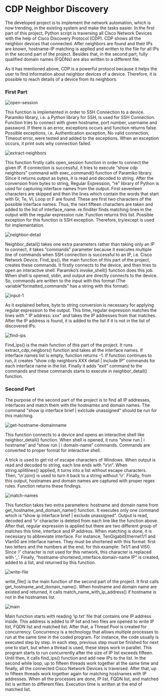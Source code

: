 # CDP Neighbor Discovery

The developed project is to implement the network automation, which is now trending, in the existing system and make the tasks easier. In the first part of this project, Python script is traversing all Cisco Network Devices with the help of Cisco Discovery Protocol (CDP). CDP shows all the neighbor devices that connected. After neighbors are found and their IPs are known, hostname-IP matching is applied and written to the file for all IPs in the second part of the project. Besides that, in the second part, fully qualified domain names (FQDNs) are also written to a different file.

As it has mentioned above, CDP is a powerful protocol because it helps the user to find information about neighbor devices of a device. Therefore, it is possible to reach details of a device from its neighbors. 

### First Part

![open-session](images/open-session.jpg)

This function is implemented in order to SSH Connection to a device. Paramiko library, i.e. a Python library for SSH, is used for SSH Connection. Function tries to connect with given hostname, port number, username and password. If there is an error, exceptions occurs and function returns false. Possible exceptions, i.e. Authentication exception, No valid connection, Timeout error, were tested and added to the exceptions. When an exception occurs, it print outs why connection failed.

![extract-neighbors](images/extract-cdp-neigh.jpg)

This function firstly calls open_session function in order to connect the given IP. If connection is successful, it tries to execute “show cdp neighbors” command with exec_command() function of Paramiko library. Since it returns output as bytes, it is read and decoded to string. After the conversion from bytes to string, Regular Expression, “re” library of Python is used for capturing interface names from the output. First seventeen characters are skipped and then the lines which contain the words that start with Gi, Te, Vl, Loop or F are found. These are first two characters of the possible interface names. Thus, the next fifteen characters are taken and added to the list of interface_name. re.finditer finds matching lines in the output with the regular expression rule. Function returns this list. Possible exception for this function is SSH exception. Therefore, try/except is used for implementation.

![neighbor-detail](images/neigh-detail.jpg)

Neighbor_detail() takes one extra parameters rather than taking only an IP to connect, it takes “commands” parameter because it executes multiple line of commands when SSH connection is successful to an IP, i.e. Cisco Network Device. Find_ips(), the main function of this part of the project, creates these commands. It firstly connects to the device, and then tries to open an interactive shell. Paramiko’s invoke_shell() function does this job. When shell is opened, stdin, and output are directly connects to the device. So, commands are written to the input with this format (The variable“formatted_commands” has a string with this format):

![input-1](images/input.jpg)

As it explained before, byte to string conversion is necessary for applying regular expression to the output. This time, regular expression matches the lines with " IP address: xxx" and takes the IP addresses from that matches. After the IP address is found, it is added to the list if it is not in the list of discovered IPs.

![find-ips](images/find-ips.jpg)

Find_ips() is the main function of this part of the project. It runs extract_cdp_neigbors() function and takes all the interface names. If interface names list is empty, function returns -1. If function continues to run, it creates “show cdp neighbors XXX detail | include IP” commands for each interface name in the list. Finally it adds “exit” command to the commands and these commands starts to execute in neighbor_detail() function.

### Second Part

The purpose of the second part of the project is to find all IP addresses, interfaces and match them with the hostnames and domain names. The command "show ip interface brief | exlclude unassigned" should be run for this matching. 

![get-hostname-domainname](images/get-hostname-domainname.jpg)

This function connects to a device and opens an interactive shell like neighbor_detail() function. When shell is opened, it runs “show run | i hostname” and “show run | i domain-name” commands. Commands are converted to proper format for interactive shell. 

A trick is used to get rid of escape characters of Windows. When output is read and decoded to string, each line ends with “\r\n”. When string.splitlines() applied, it turns into a list without escape characters. Then, ‘\n’.join() is used to turn it back to a string without ‘\r’. Finally, from this output, hostnames and domain names are captured with proper regex rules. Function returns these findings.

![match-names](images/matched.jpg)

This function takes two extra parameters: hostname and domain name from get_hostname_and_domain_name() function. It executes only one command which is “show ip interface brief | exclude unassigned”. Output is read, decoded and ‘\r’ character is deleted from each line like the function above. After that, regular expression is applied but there are two different group of matches this time, interface and IP address. When matching is done, it is necessary to abbreviate interface. For instance, TenGigabitEthernet1/1 and Vlan50 are interface names. They must be shortened with this format: first two letters and the numbers at the end, for this example: Te1/1 and Vl50. Since ‘/’ character is not used for this network, this character is replaced with ‘\_’. Finally, “hostname-shortened_interface.domain-name   IP” is created, added to a list, and returned by this function.

![write-file](images/write-file.jpg)

write_file() is the main function of the second part of the project. It first calls get_hostname_and_domain_name(). When hostname and domain name are existed and returned, it calls match_name_with_ip_address() if hostname is not in the hostnames list. 

![main](images/main.jpg)

Main function starts with reading ‘ip.txt’ file that contains one IP address inside. This address is added to IP list and two files are opened to write IP list, FQDN list and matched list. After that, a Thread Pool is created for concurrency. Concurrency is a technology that allows multiple processes to run at the same time in the coded program. For instance, the code usually is executed step by step. In each step, previous step must be finished for next one to start, but when a thread is used, these steps work in parallel. This program starts to run concurrently after the size of IP list exceeds fifteen. Until then, it calls find_ips() function and add new IPs to the list. 
In the second while loop, up to fifteen threads work together at the same time and finally, all the connected Cisco Network Devices is traversed. After that, up to fifteen threads work together again for matching hostnames with IP addresses. When all the processes are done, IP list, FQDN list, and matched list is written to different files. Execution time is written at the end of matched list. 

